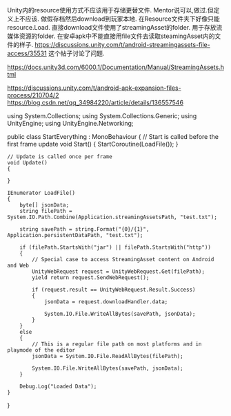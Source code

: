 Unity内的resource使用方式不应该用于存储更替文件.
Mentor说可以,做过.但定义上不应该.
做假存档然后download到玩家本地.
在Resource文件夹下好像只能resource.Load.
直接download文件使用了streamingAsset的folder.
用于存放流媒体资源的folder.
在安卓apk中不能直接用file文件去读取steamingAsset内的文件的样子.
https://discussions.unity.com/t/android-streamingassets-file-access/35531
这个帖子讨论了问题.

https://docs.unity3d.com/6000.1/Documentation/Manual/StreamingAssets.html

https://discussions.unity.com/t/android-apk-expansion-files-process/210704/2
https://blog.csdn.net/qq_34984220/article/details/136557546




using System.Collections;
using System.Collections.Generic;
using UnityEngine;
using UnityEngine.Networking;

public class StartEverything : MonoBehaviour
{
    // Start is called before the first frame update
    void Start()
    {
        StartCoroutine(LoadFile());
    }

    // Update is called once per frame
    void Update()
    {
        
    }

    IEnumerator LoadFile()
    {
        byte[] jsonData;
        string filePath = System.IO.Path.Combine(Application.streamingAssetsPath, "test.txt");

        string savePath = string.Format("{0}/{1}", Application.persistentDataPath, "test.txt");

        if (filePath.StartsWith("jar") || filePath.StartsWith("http"))
        {
            // Special case to access StreamingAsset content on Android and Web
            UnityWebRequest request = UnityWebRequest.Get(filePath);
            yield return request.SendWebRequest();

            if (request.result == UnityWebRequest.Result.Success)
            {
                jsonData = request.downloadHandler.data;

                System.IO.File.WriteAllBytes(savePath, jsonData);
            }
        }
        else
        {
            // This is a regular file path on most platforms and in playmode of the editor
            jsonData = System.IO.File.ReadAllBytes(filePath);
            
            System.IO.File.WriteAllBytes(savePath, jsonData);
        }

        Debug.Log("Loaded Data");
    }

}
